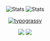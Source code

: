 
<div align="center">
  
  ![Stats](https://github-readme-stats.vercel.app/api?username=bd986650&show_icons=true&locale=en&hide=contribs&count_private=true&include_all_commits=true)
  ![Stats](https://github-readme-stats.vercel.app/api/top-langs?username=bd986650&show_icons=true&locale=en&layout=compact)

  <a href="https://github.com/kawarimidoll/typograssy">
    <img alt="typograssy" src="https://typograssy.deno.dev/api?text=%E2%99%A1%E3%82%B8%E3%83%A7%E3%83%B3%E3%81%A7%E3%81%99%E2%99%A1%E3%81%93%E3%82%93%E3%81%AB%E3%81%A1%E3%81%AF%20%E2%99%A1&l0=171717&l1=ffffff&l2=ffffff&l3=ffffff&l4=ffffff&bg=000000&frame=none&speed=100&comment=">
    
</a>
    <p>
        <img draggable="false"style="witdh:119xp;height:20xp;" src="https://komarev.com/ghpvc/?username=bd986650&style=for-the-badge&color=2CA5E0">
        <a href="https://t.me/chouqxx"><img  draggable="false" style="witdh:119xp;height:20xp;"src="https://img.shields.io/badge/Telegram-2CA5E0?style=for-the-badge&logo=telegram&logoColor=white">
        </a>
    </p>
</div>
